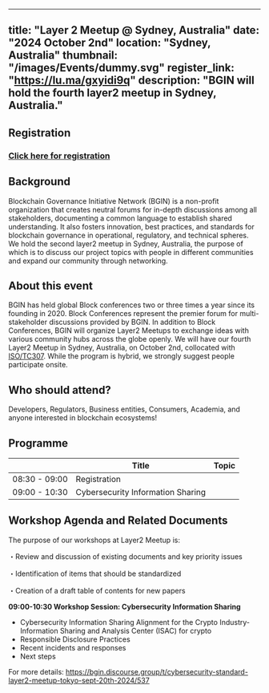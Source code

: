 
---
title: "Layer 2 Meetup @ Sydney, Australia"
date: "2024 October 2nd"
location: "Sydney, Australia"
thumbnail: "/images/Events/dummy.svg"
register_link: "https://lu.ma/gxyidi9q"
description: "BGIN will hold the fourth layer2 meetup in Sydney, Australia."
---

## Registration

### <b style="color:red;">[Click here for registration](https://lu.ma/gxyidi9q)</b> ### 

## Background

Blockchain Governance Initiative Network (BGIN) is a non-profit organization that creates neutral forums for in-depth discussions among all stakeholders, documenting a common language to establish shared understanding. It also fosters innovation, best practices, and standards for blockchain governance in operational, regulatory, and technical spheres. We hold the second layer2 meetup in Sydney, Australia, the purpose of which is to discuss our project topics with people in different communities and expand our community through networking. 

## About this event

​BGIN has held global Block conferences two or three times a year since its founding in 2020. Block Conferences represent the premier forum for multi-stakeholder discussions provided by BGIN. In addition to Block Conferences, BGIN will organize Layer2 Meetups to exchange ideas with various community hubs across the globe openly. We will have our fourth Layer2 Meetup in Sydney, Australia, on October 2nd, collocated with [ISO/TC307](https://www.iso.org/committee/6266604.html). While the program is hybrid, we strongly suggest people participate onsite.

## ​Who should attend?

​Developers, Regulators, Business entities, Consumers, Academia, and anyone interested in blockchain ecosystems!

## Programme

|                     | Title                             | Topic                                |
| ------------------- | --------------------------------- | ------------------------------------ |
| 08:30 - 09:00       | Registration                      |                                      |
| 09:00 - 10:30       | Cybersecurity Information Sharing |                                      |

## Workshop Agenda and Related Documents

​The purpose of our workshops at Layer2 Meetup is:

・​Review and discussion of existing documents and key priority issues

​・Identification of items that should be standardized

​・Creation of a draft table of contents for new papers

<b>​09:00-10:30 Workshop Session: Cybersecurity Information Sharing </b>


- Cybersecurity Information Sharing Alignment for the Crypto Industry
​- Information Sharing and Analysis Center (ISAC) for crypto 
- ​Responsible Disclosure Practices
- ​Recent incidents and responses
- ​Next steps

For more details: ​https://bgin.discourse.group/t/cybersecurity-standard-layer2-meetup-tokyo-sept-20th-2024/537

